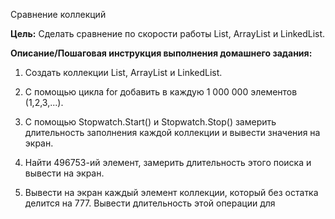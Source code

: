 ﻿Сравнение коллекций

**Цель:**
Сделать сравнение по скорости работы List, ArrayList и LinkedList.

**Описание/Пошаговая инструкция выполнения домашнего задания:**
1. Создать коллекции List, ArrayList и LinkedList.
2. С помощью цикла for добавить в каждую 1 000 000 элементов (1,2,3,...).
3. С помощью Stopwatch.Start() и Stopwatch.Stop() замерить длительность заполнения каждой коллекции и вывести значения на экран.

4. Найти 496753-ий элемент, замерить длительность этого поиска и вывести на экран.

5. Вывести на экран каждый элемент коллекции, который без остатка делится на 777. Вывести длительность этой операции для